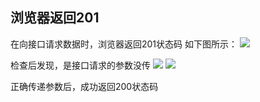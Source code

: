 ## 浏览器返回201

在向接口请求数据时，浏览器返回201状态码
如下图所示：
![](https://s3.bmp.ovh/imgs/2024/05/01/96e8f0c74086af01.png)

检查后发现，是接口请求的参数没传
![](https://s3.bmp.ovh/imgs/2024/05/01/71326c51d7b68a68.png)
![](https://s3.bmp.ovh/imgs/2024/05/01/7f053f52e2eddded.png)

正确传递参数后，成功返回200状态码
